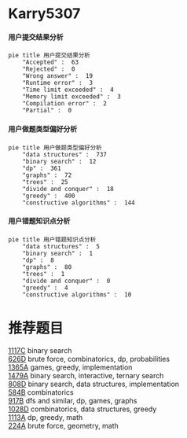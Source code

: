 # Karry5307

<!-- tabs:start -->



#### **用户提交结果分析**

```mermaid
pie title 用户提交结果分析
    "Accepted" :  63
    "Rejected" :  0
    "Wrong answer" :  19
    "Runtime error" :  3
    "Time limit exceeded" :  4
    "Memory limit exceeded" :  3
    "Compilation error" :  2
    "Partial" :  0
```

#### **用户做题类型偏好分析**

```mermaid
pie title 用户做题类型偏好分析
    "data structures" :  737
    "binary search" :  12
    "dp" :  361
    "graphs" :  72
    "trees" :  25
    "divide and conquer" :  18
    "greedy" :  400
    "constructive algorithms" :  144
```
#### **用户错题知识点分析**

```mermaid
pie title 用户错题知识点分析
    "data structures" :  5
    "binary search" :  1
    "dp" :  8
    "graphs" :  80
    "trees" :  1
    "divide and conquer" :  0
    "greedy" :  4
    "constructive algorithms" :  10
```



<!-- tabs:end -->
# 推荐题目
[1117C](https://codeforces.com/contest/1117/problem/C)		binary search		  
[626D](https://codeforces.com/contest/626/problem/D)		brute force,
                        combinatorics,
                        dp,
                        probabilities		  
[1365A](https://codeforces.com/contest/1365/problem/A)		games,
                        greedy,
                        implementation		  
[1479A](https://codeforces.com/contest/1479/problem/A)		binary search,
                        interactive,
                        ternary search		  
[808D](https://codeforces.com/contest/808/problem/D)		binary search,
                        data structures,
                        implementation		  
[584B](https://codeforces.com/contest/584/problem/B)		combinatorics		  
[917B](https://codeforces.com/contest/917/problem/B)		dfs and similar,
                        dp,
                        games,
                        graphs		  
[1028D](https://codeforces.com/contest/1028/problem/D)		combinatorics,
                        data structures,
                        greedy		  
[1113A](https://codeforces.com/contest/1113/problem/A)		dp,
                        greedy,
                        math		  
[224A](https://codeforces.com/contest/224/problem/A)		brute force,
                        geometry,
                        math		  
